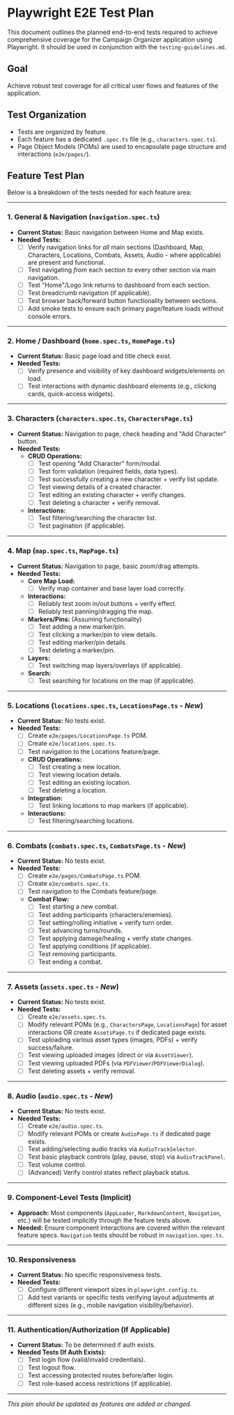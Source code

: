 # Playwright E2E Test Plan

This document outlines the planned end-to-end tests required to achieve comprehensive coverage for the Campaign Organizer application using Playwright. It should be used in conjunction with the `testing-guidelines.md`.

## Goal

Achieve robust test coverage for all critical user flows and features of the application.

## Test Organization

- Tests are organized by feature.
- Each feature has a dedicated `.spec.ts` file (e.g., `characters.spec.ts`).
- Page Object Models (POMs) are used to encapsulate page structure and interactions (`e2e/pages/`).

## Feature Test Plan

Below is a breakdown of the tests needed for each feature area:

---

### 1. General & Navigation (`navigation.spec.ts`)

-   **Current Status:** Basic navigation between Home and Map exists.
-   **Needed Tests:**
    -   [ ] Verify navigation links for *all* main sections (Dashboard, Map, Characters, Locations, Combats, Assets, Audio - where applicable) are present and functional.
    -   [ ] Test navigating *from* each section *to* every other section via main navigation.
    -   [ ] Test "Home"/Logo link returns to dashboard from each section.
    -   [ ] Test breadcrumb navigation (if applicable).
    -   [ ] Test browser back/forward button functionality between sections.
    -   [ ] Add smoke tests to ensure each primary page/feature loads without console errors.

---

### 2. Home / Dashboard (`home.spec.ts`, `HomePage.ts`)

-   **Current Status:** Basic page load and title check exist.
-   **Needed Tests:**
    -   [ ] Verify presence and visibility of key dashboard widgets/elements on load.
    -   [ ] Test interactions with dynamic dashboard elements (e.g., clicking cards, quick-access widgets).

---

### 3. Characters (`characters.spec.ts`, `CharactersPage.ts`)

-   **Current Status:** Navigation to page, check heading and "Add Character" button.
-   **Needed Tests:**
    -   **CRUD Operations:**
        -   [ ] Test opening "Add Character" form/modal.
        -   [ ] Test form validation (required fields, data types).
        -   [ ] Test successfully creating a new character + verify list update.
        -   [ ] Test viewing details of a created character.
        -   [ ] Test editing an existing character + verify changes.
        -   [ ] Test deleting a character + verify removal.
    -   **Interactions:**
        -   [ ] Test filtering/searching the character list.
        -   [ ] Test pagination (if applicable).

---

### 4. Map (`map.spec.ts`, `MapPage.ts`)

-   **Current Status:** Navigation to page, basic zoom/drag attempts.
-   **Needed Tests:**
    -   **Core Map Load:**
        -   [ ] Verify map container and base layer load correctly.
    -   **Interactions:**
        -   [ ] Reliably test zoom in/out buttons + verify effect.
        -   [ ] Reliably test panning/dragging the map.
    -   **Markers/Pins:** (Assuming functionality)
        -   [ ] Test adding a new marker/pin.
        -   [ ] Test clicking a marker/pin to view details.
        -   [ ] Test editing marker/pin details.
        -   [ ] Test deleting a marker/pin.
    -   **Layers:**
        -   [ ] Test switching map layers/overlays (if applicable).
    -   **Search:**
        -   [ ] Test searching for locations on the map (if applicable).

---

### 5. Locations (`locations.spec.ts`, `LocationsPage.ts` - *New*)

-   **Current Status:** No tests exist.
-   **Needed Tests:**
    -   [ ] Create `e2e/pages/LocationsPage.ts` POM.
    -   [ ] Create `e2e/locations.spec.ts`.
    -   [ ] Test navigation to the Locations feature/page.
    -   **CRUD Operations:**
        -   [ ] Test creating a new location.
        -   [ ] Test viewing location details.
        -   [ ] Test editing an existing location.
        -   [ ] Test deleting a location.
    -   **Integration:**
        -   [ ] Test linking locations to map markers (if applicable).
    -   **Interactions:**
        -   [ ] Test filtering/searching locations.

---

### 6. Combats (`combats.spec.ts`, `CombatsPage.ts` - *New*)

-   **Current Status:** No tests exist.
-   **Needed Tests:**
    -   [ ] Create `e2e/pages/CombatsPage.ts` POM.
    -   [ ] Create `e2e/combats.spec.ts`.
    -   [ ] Test navigation to the Combats feature/page.
    -   **Combat Flow:**
        -   [ ] Test starting a new combat.
        -   [ ] Test adding participants (characters/enemies).
        -   [ ] Test setting/rolling initiative + verify turn order.
        -   [ ] Test advancing turns/rounds.
        -   [ ] Test applying damage/healing + verify state changes.
        -   [ ] Test applying conditions (if applicable).
        -   [ ] Test removing participants.
        -   [ ] Test ending a combat.

---

### 7. Assets (`assets.spec.ts` - *New*)

-   **Current Status:** No tests exist.
-   **Needed Tests:**
    -   [ ] Create `e2e/assets.spec.ts`.
    -   [ ] Modify relevant POMs (e.g., `CharactersPage`, `LocationsPage`) for asset interactions OR create `AssetsPage.ts` if dedicated page exists.
    -   [ ] Test uploading various asset types (images, PDFs) + verify success/failure.
    -   [ ] Test viewing uploaded images (direct or via `AssetViewer`).
    -   [ ] Test viewing uploaded PDFs (via `PDFViewer`/`PDFViewerDialog`).
    -   [ ] Test deleting assets + verify removal.

---

### 8. Audio (`audio.spec.ts` - *New*)

-   **Current Status:** No tests exist.
-   **Needed Tests:**
    -   [ ] Create `e2e/audio.spec.ts`.
    -   [ ] Modify relevant POMs or create `AudioPage.ts` if dedicated page exists.
    -   [ ] Test adding/selecting audio tracks via `AudioTrackSelector`.
    -   [ ] Test basic playback controls (play, pause, stop) via `AudioTrackPanel`.
    -   [ ] Test volume control.
    -   [ ] (Advanced) Verify control states reflect playback status.

---

### 9. Component-Level Tests (Implicit)

-   **Approach:** Most components (`AppLoader`, `MarkdownContent`, `Navigation`, etc.) will be tested implicitly through the feature tests above.
-   **Needed:** Ensure component interactions are covered within the relevant feature specs. `Navigation` tests should be robust in `navigation.spec.ts`.

---

### 10. Responsiveness

-   **Current Status:** No specific responsiveness tests.
-   **Needed Tests:**
    -   [ ] Configure different viewport sizes in `playwright.config.ts`.
    -   [ ] Add test variants or specific tests verifying layout adjustments at different sizes (e.g., mobile navigation visibility/behavior).

---

### 11. Authentication/Authorization (If Applicable)

-   **Current Status:** To be determined if auth exists.
-   **Needed Tests (If Auth Exists):**
    -   [ ] Test login flow (valid/invalid credentials).
    -   [ ] Test logout flow.
    -   [ ] Test accessing protected routes before/after login.
    -   [ ] Test role-based access restrictions (if applicable).

---

*This plan should be updated as features are added or changed.* 